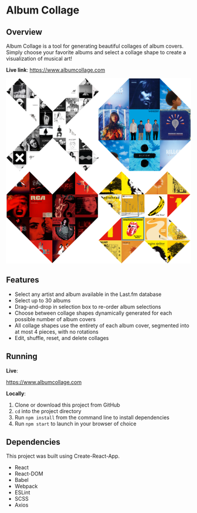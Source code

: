 
# Album Collage

## Overview
Album Collage is a tool for generating beautiful collages of album covers. Simply choose your favorite albums and select a collage shape to create a visualization of musical art!

**Live link**: https://www.albumcollage.com

![Example collages](album_collage_examples.png)

## Features
* Select any artist and album available in the Last.fm database
* Select up to 30 albums
* Drag-and-drop in selection box to re-order album selections
* Choose between collage shapes dynamically generated for each possible number of album covers
* All collage shapes use the entirety of each album cover, segmented into at most 4 pieces, with no rotations
* Edit, shuffle, reset, and delete collages

## Running

**Live**:

https://www.albumcollage.com

**Locally**:
1. Clone or download this project from GitHub
2. ```cd``` into the project directory
3. Run ```npm install``` from the command line to install dependencies
4. Run ```npm start``` to launch in your browser of choice

## Dependencies

This project was built using Create-React-App.

* React
* React-DOM
* Babel
* Webpack
* ESLint
* SCSS
* Axios
